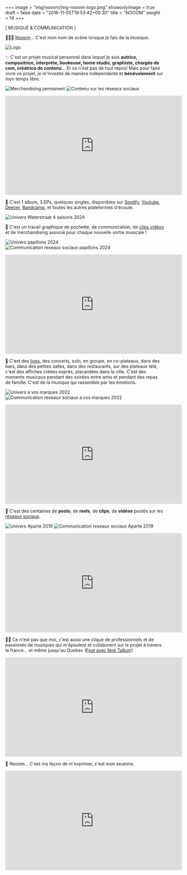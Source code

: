 +++
image = "img/nooom/img-nooom-logo.png"
showonlyimage = true
draft = false
date = "2016-11-05T19:53:42+05:30"
title = "NOOOM"
weight = 14
+++


[ MUSIQUE & COMMUNICATION ]
<!--more-->

💁🏻‍♀️ <a href="https://linktr.ee/nooom_off" class="text-primary">Nooom</a>... C'est mon nom de scène lorsque je fais de la musique.


![Logo][1]

✨ C'est un projet musical personnel dans lequel je suis **autrice, compositrice, interprète, bookeuse, home studio, graphiste, chargée de com, créatrice de contenu**... Et ce n'est pas de tout repos! Mais pour faire vivre ce projet, je m'investie de manière indépendante et **bénévolement** sur mon temps libre.

![Merchandising permanent][2]
![Contenu sur les réseaux sociaux][3]

<div class="row media-block">
    <div class="col-sm-12">
      <div class="embed-responsive embed-responsive-16by9">
        <iframe width="560" height="315" src="https://www.youtube.com/embed/IFJ2EBZKMa0?si=JQpSMOo2TGXUu4eP" title="YouTube video player" frameborder="0" allow="accelerometer; autoplay; clipboard-write; encrypted-media; gyroscope; picture-in-picture; web-share" referrerpolicy="strict-origin-when-cross-origin" allowfullscreen></iframe>
      </div>
    </div>
  </div>
</p>

📌 C'est 1 album, 3 EPs, quelques singles, disponibles sur <a href="https://open.spotify.com/intl-fr/artist/2onf6pDejZ19BQ5i8YxobO?si=C3eVCYGAQbiaHnn2GF_-yw" class="text-primary">Spotify</a>, <a href="https://www.youtube.com/@nooom_off" class="text-primary">Youtube</a>, <a href="deezer.com/en/artist/95547772" class="text-primary">Deezer</a>, <a href="https://nooom.bandcamp.com/" class="text-primary">Bandcamp</a>, et toutes les autres plateformes d'écoute.


![Univers Waterstraat 4 saisons 2024][4]

🎨 C'est un travail graphique de pochette, de communication, de <a href="https://youtube.com/playlist?list=PLZfuzE8mu5L_JnAypoSv4VDozBv4dOvAc&si=fQ785jnmMiFUlS34" class="text-primary">clips vidéos</a> et de merchandising associé pour chaque nouvelle sortie musicale !


![Univers papillons 2024][5]
![Communication reseaux sociaux papillons 2024][6]

<div class="row media-block">
    <div class="col-sm-12">
      <div class="embed-responsive embed-responsive-16by9">
        <iframe width="560" height="315" src="https://www.youtube.com/embed/CajTGOU-dkY?si=F-5TxfVQ6y1-55Np" title="YouTube video player" frameborder="0" allow="accelerometer; autoplay; clipboard-write; encrypted-media; gyroscope; picture-in-picture; web-share" referrerpolicy="strict-origin-when-cross-origin" allowfullscreen></iframe>
      </div>
    </div>
  </div>
</p>

🎉 C'est des <a href="https://youtu.be/y3_Dj_sHUMY" class="text-primary">lives</a>, des concerts, solo, en groupe, en co-plateaux, dans des bars, dans des petites salles, dans des restaurants, sur des plateaux télé, c'est des affiches créées exprès, placardées dans la ville. C'est des moments musicaux pendant des soirées entre amis et pendant des repas de famille. C'est de la musique qui rassemble par les émotions.

![Univers a vos marques 2022][7]
![Communication reseaux sociaux a vos marques 2022][8]

<div class="row media-block">
    <div class="col-sm-12">
      <div class="embed-responsive embed-responsive-16by9">
        <iframe width="560" height="315" src="https://www.youtube.com/embed/HADU5Ktc8MM?si=cGOrXFsCG7tocv-7" title="YouTube video player" frameborder="0" allow="accelerometer; autoplay; clipboard-write; encrypted-media; gyroscope; picture-in-picture; web-share" referrerpolicy="strict-origin-when-cross-origin" allowfullscreen></iframe>
      </div>
    </div>
  </div>
</p>

📲 C'est des centaines de **posts**, de **reels**, de **clips**, de **vidéos** postés sur les <a href="https://www.instagram.com/nooom_off/" class="text-primary">réseaux sociaux</a>. 

![Univers Aparte 2019][9]
![Communication reseaux sociaux Aparte 2019][10]

<div class="row media-block">
    <div class="col-sm-12">
      <div class="embed-responsive embed-responsive-16by9">
        <iframe width="560" height="315" src="https://www.youtube.com/embed/7VNO_zfd6CM?si=HhW_H8ft6kG3uou4" title="YouTube video player" frameborder="0" allow="accelerometer; autoplay; clipboard-write; encrypted-media; gyroscope; picture-in-picture; web-share" referrerpolicy="strict-origin-when-cross-origin" allowfullscreen></iframe>
      </div>
    </div>
  </div>
</p>


👌🏻 Ce n'est pas que moi, c'est aussi une clique de professionnels et de passionés de musiques qui m'épaulent et collaborent sur le projet à travers la france... et même jusqu'au Quebec (<a href="https://open.spotify.com/intl-fr/track/0NyhAtRM4o8SAWEdIflxby?si=ec3e1156c5484d98" class="text-primary">Feat avec Noé Talbot</a>)!

<div class="row media-block">
    <div class="col-sm-12">
      <div class="embed-responsive embed-responsive-16by9">
        <iframe width="560" height="315" src="https://www.youtube.com/embed/ZimUvQsSl0k?si=P0mrShxHp1lhTUnS" title="YouTube video player" frameborder="0" allow="accelerometer; autoplay; clipboard-write; encrypted-media; gyroscope; picture-in-picture; web-share" referrerpolicy="strict-origin-when-cross-origin" allowfullscreen></iframe>
      </div>
    </div>
  </div>
</p>

🌙 Nooom... C'est ma façon de m'exprimer, c'est mon exutoire. 


<div class="row media-block">
    <div class="col-sm-12">
      <div class="embed-responsive embed-responsive-16by9">
        <iframe width="560" height="315" src="https://www.youtube.com/embed/BY3Pt5xu2KU?si=6HXcsCjGdUMv85f1" title="YouTube video player" frameborder="0" allow="accelerometer; autoplay; clipboard-write; encrypted-media; gyroscope; picture-in-picture; web-share" referrerpolicy="strict-origin-when-cross-origin" allowfullscreen></iframe>
      </div>
    </div>
  </div>
</p>


[1]: /img/nooom/img-nooom-logo.png
[2]: /img/nooom/img-nooom-01.png
[3]: /img/nooom/img-nooom-02.png
[4]: /img/nooom/img-nooom-03.png
[5]: /img/nooom/img-nooom-04.png
[6]: /img/nooom/img-nooom-05.png
[7]: /img/nooom/img-nooom-06.png
[8]: /img/nooom/img-nooom-07.png
[9]: /img/nooom/img-nooom-08.png
[10]: /img/nooom/img-nooom-09.png


